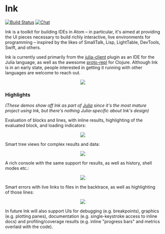# Ink

[![Build Status](https://travis-ci.org/JunoLab/atom-ink.svg?branch=master)](https://travis-ci.org/JunoLab/atom-ink) [![Chat](https://badges.gitter.im/Join%20Chat.svg)](https://gitter.im/JunoLab/atom-ink)

Ink is a toolkit for building IDEs in Atom – in particular, it's aimed at providing the UI
pieces necessary to build richly interactive, live environments for programming – inspired
by the likes of SmallTalk, Lisp, LightTable, DevTools, Swift, and others.

Ink is currently used primarily from the
[julia-client](https://github.com/JunoLab/atom-julia-client) plugin as an IDE for the
Julia language, as well as the awesome [proto-repl](https://github.com/jasongilman/proto-repl) for Clojure. Although Ink is in an early state, people interested in
getting it running with other languages are welcome to reach out.

<div align="center"><img src="https://raw.githubusercontent.com/JunoLab/atom-ink/master/demos/full.gif" /></div>

### Highlights

*(These demos show off Ink as part of [Julia](https://github.com/JunoLab/atom-julia-client)
since it's the most mature project using Ink, but there's nothing Julia-specific about
Ink's design)*

Evaluation of blocks and lines, with inline results, highlighting of the evaluated block,
and loading indicators:

<div align="center"><img src="https://raw.githubusercontent.com/JunoLab/atom-ink/master/demos/eval.gif" /></div>

Smart tree views for complex results and data:

<div align="center"><img src="https://raw.githubusercontent.com/JunoLab/atom-ink/master/demos/tree.gif" /></div>

A rich console with the same support for results, as well as history, shell modes etc.:

<div align="center"><img src="https://raw.githubusercontent.com/JunoLab/atom-ink/master/demos/console.gif" /></div>

Smart errors with live links to files in the backtrace, as well as highlighting of those
lines:

<div align="center"><img src="https://raw.githubusercontent.com/JunoLab/atom-ink/master/demos/errors.gif" /></div>

In future Ink will also support UIs for debugging (e.g. breakpoints), graphics (e.g. plotting panes), documentation (e.g. single-keystroke access to inline docs) and profiling/coverage results (e.g. inline "progress bars" and metrics overlaid with the code).
